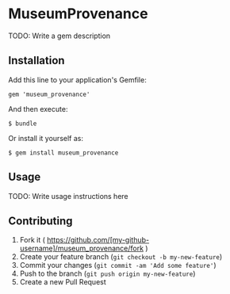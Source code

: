 # MuseumProvenance

TODO: Write a gem description

## Installation

Add this line to your application's Gemfile:

    gem 'museum_provenance'

And then execute:

    $ bundle

Or install it yourself as:

    $ gem install museum_provenance

## Usage

TODO: Write usage instructions here

## Contributing

1. Fork it ( https://github.com/[my-github-username]/museum_provenance/fork )
2. Create your feature branch (`git checkout -b my-new-feature`)
3. Commit your changes (`git commit -am 'Add some feature'`)
4. Push to the branch (`git push origin my-new-feature`)
5. Create a new Pull Request
